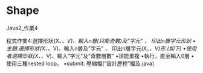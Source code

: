 # Shape
Java2_作業4

程式作業4:選擇形狀(X、*、V)、輸入n層(只能奇數)及”字元” ， 印出n層字元形狀
•主題:選擇形狀(X、*、V)、輸入n層及”字元” ， 印出n層字元(X、*、V)形 (如下)
•使用者選擇形狀(X、*、V)、輸入”字元”及”奇數層數”
•須能重複
•執行，直至輸入0層
•使用三種nested loop。
•submit: 壓縮檔(”設計歷程”檔及.java)
